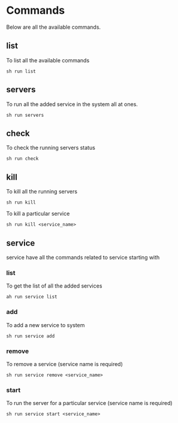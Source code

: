 # Commands

Below are all the available commands.

## list

To list all the available commands

```shell
sh run list
```

## servers

To run all the added service in the system all at ones.

```shell
sh run servers
```

## check

To check the running servers status

```shell
sh run check
```

## kill

To kill all the running servers

```shell
sh run kill
```

To kill a particular service

```shell
sh run kill <service_name>
```

## service

service have all the commands related to service starting with

### list

To get the list of all the added services

```shell
ah run service list
```

### add

To add a new service to system

```shell
sh run service add
```

### remove

To remove a service (service name is required)

```shell
sh run service remove <service_name>
```

### start

To run the server for a particular service (service name is required)

```shell
sh run service start <service_name>
```
